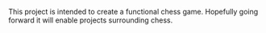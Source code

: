 This project is intended to create a functional chess game. Hopefully going forward it will enable projects surrounding chess.
